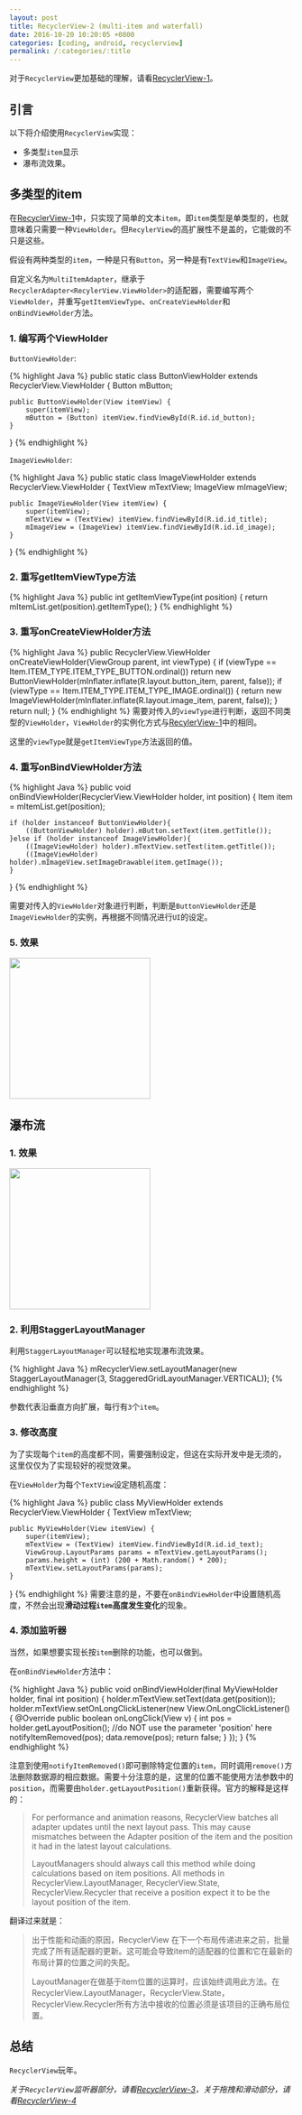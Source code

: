 ```yaml
---
layout: post
title: RecyclerView-2 (multi-item and waterfall) 
date: 2016-10-20 10:20:05 +0800
categories: [coding, android, recyclerview]
permalink: /:categories/:title
---
```


对于`RecyclerView`更加基础的理解，请看[RecyclerView-1](recycler-view-1.html)。

## 引言
以下将介绍使用`RecyclerView`实现：  
- 多类型`item`显示  
- 瀑布流效果。

## 多类型的item
在[RecyclerView-1](recycler-view-1.html)中，只实现了简单的文本`item`，即`item`类型是单类型的，也就意味着只需要一种`ViewHolder`。但`RecylerView`的高扩展性不是盖的，它能做的不只是这些。  

假设有两种类型的`item`，一种是只有`Button`，另一种是有`TextView`和`ImageView`。

自定义名为`MultiItemAdapter`，继承于`RecyclerAdapter<RecylerView.ViewHolder>`的适配器，需要编写两个`ViewHolder`，并重写`getItemViewType`、`onCreateViewHolder`和`onBindViewHolder`方法。

### 1. 编写两个ViewHolder
`ButtonViewHolder`:

{% highlight Java %}
public static class ButtonViewHolder extends RecyclerView.ViewHolder {
    Button mButton;

    public ButtonViewHolder(View itemView) {
        super(itemView);
        mButton = (Button) itemView.findViewById(R.id.id_button);
    }
}
{% endhighlight %}

`ImageViewHolder`:

{% highlight Java %}
public static class ImageViewHolder extends RecyclerView.ViewHolder {
    TextView mTextView;
    ImageView mImageView;

    public ImageViewHolder(View itemView) {
        super(itemView);
        mTextView = (TextView) itemView.findViewById(R.id.id_title);
        mImageView = (ImageView) itemView.findViewById(R.id.id_image);
    }
}
{% endhighlight %}

### 2. 重写getItemViewType方法

{% highlight Java %}
public int getItemViewType(int position) {
    return mItemList.get(position).getItemType();
}
{% endhighlight %}

### 3. 重写onCreateViewHolder方法

{% highlight Java %}
public RecyclerView.ViewHolder onCreateViewHolder(ViewGroup parent, int viewType) {
    if (viewType == Item.ITEM_TYPE.ITEM_TYPE_BUTTON.ordinal())
        return new ButtonViewHolder(mInflater.inflate(R.layout.button_item, parent, false));
    if (viewType == Item.ITEM_TYPE.ITEM_TYPE_IMAGE.ordinal()) {
        return new ImageViewHolder(mInflater.inflate(R.layout.image_item, parent, false));
    }
    return null;
}
{% endhighlight %}
需要对传入的`viewType`进行判断，返回不同类型的`ViewHolder`，`ViewHolder`的实例化方式与[RecylerView-1](recycler-view-1.md)中的相同。  

这里的`viewType`就是`getItemViewType`方法返回的值。


### 4. 重写onBindViewHolder方法

{% highlight Java %}
public void onBindViewHolder(RecyclerView.ViewHolder holder, int position) {
    Item item = mItemList.get(position);

    if (holder instanceof ButtonViewHolder){
        ((ButtonViewHolder) holder).mButton.setText(item.getTitle());
    }else if (holder instanceof ImageViewHolder){
        ((ImageViewHolder) holder).mTextView.setText(item.getTitle());
        ((ImageViewHolder) holder).mImageView.setImageDrawable(item.getImage());
    }
}
{% endhighlight %}

需要对传入的`ViewHolder`对象进行判断，判断是`ButtonViewHolder`还是`ImageViewHolder`的实例，再根据不同情况进行`UI`的设定。

### 5. 效果
<img src="/screenshots/recycler-view-screen-3.png" width="250"/>



## 瀑布流
### 1. 效果
<img src="/screenshots/recycler-view-screen-4.png" width="250"/>

### 2. 利用StaggerLayoutManager
利用`StaggerLayoutManager`可以轻松地实现瀑布流效果。

{% highlight Java %}
mRecyclerView.setLayoutManager(new StaggerLayoutManager(3, StaggeredGridLayoutManager.VERTICAL));
{% endhighlight %}

参数代表沿垂直方向扩展，每行有`3`个`item`。

### 3. 修改高度
为了实现每个`item`的高度都不同，需要强制设定，但这在实际开发中是无须的，这里仅仅为了实现较好的视觉效果。  

在`ViewHolder`为每个`TextView`设定随机高度：

{% highlight Java %}
public class MyViewHolder extends RecyclerView.ViewHolder {
    TextView mTextView;

    public MyViewHolder(View itemView) {
        super(itemView);
        mTextView = (TextView) itemView.findViewById(R.id.id_text);
        ViewGroup.LayoutParams params = mTextView.getLayoutParams();
        params.height = (int) (200 + Math.random() * 200);
        mTextView.setLayoutParams(params);
    }
}
{% endhighlight %}
需要注意的是，不要在`onBindViewHolder`中设置随机高度，不然会出现**滑动过程`item`高度发生变化**的现象。

### 4. 添加监听器
当然，如果想要实现长按`item`删除的功能，也可以做到。  

在`onBindViewHolder`方法中：

{% highlight Java %}
public void onBindViewHolder(final MyViewHolder holder, final int position) {
    holder.mTextView.setText(data.get(position));
    holder.mTextView.setOnLongClickListener(new View.OnLongClickListener() {
        @Override
        public boolean onLongClick(View v) {
            int pos = holder.getLayoutPosition();       //do NOT use the parameter 'position' here
            notifyItemRemoved(pos);
            data.remove(pos);
            return false;
        }
    });
}
{% endhighlight %}

注意到使用`notifyItemRemoved()`即可删除特定位置的`item`，同时调用`remove()`方法删除数据源的相应数据。需要十分注意的是，这里的位置不能使用方法参数中的`position`，而需要由`holder.getLayoutPosition()`重新获得。官方的解释是这样的：

>For performance and animation reasons, RecyclerView batches all adapter updates until the next layout pass. This may cause mismatches between the Adapter position of the item and the position it had in the latest layout calculations.
>
>LayoutManagers should always call this method while doing calculations based on item positions. All methods in RecyclerView.LayoutManager, RecyclerView.State,  RecyclerView.Recycler that receive a position expect it to be the layout position of the item.

翻译过来就是：

>出于性能和动画的原因，RecyclerView 在下一个布局传递进来之前，批量完成了所有适配器的更新。这可能会导致item的适配器的位置和它在最新的布局计算的位置之间的失配。
>
>LayoutManager在做基于item位置的运算时，应该始终调用此方法。在RecyclerView.LayoutManager，RecyclerView.State，RecyclerView.Recycler所有方法中接收的位置必须是该项目的正确布局位置。


## 总结
`RecyclerView`玩年。

*关于`RecyclerView`监听器部分，请看[RecyclerView-3](recycler-view-3.html)，关于拖拽和滑动部分，请看[RecyclerView-4](recycler-view-4.html)*



